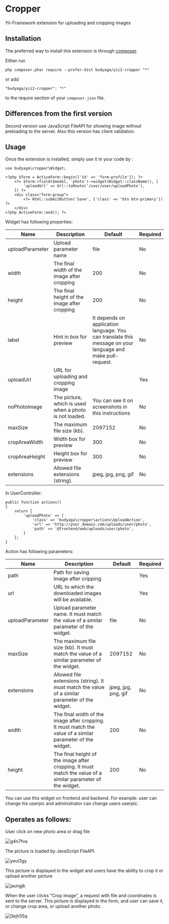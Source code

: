 Cropper
===========
Yii-Framework extension for uploading and cropping images

Installation
------------

The preferred way to install this extension is through [composer](http://getcomposer.org/download/).

Either run

```
php composer.phar require --prefer-dist budyaga/yii2-cropper "*"
```

or add

```
"budyaga/yii2-cropper": "*"
```

to the require section of your `composer.json` file.

Differences from the first version
-----
Second version use JavaScript FileAPI for showing image without preloading to the server. Also this version has client validation.

Usage
-----

Once the extension is installed, simply use it in your code by  :

```
use budyaga\cropper\Widget;
```


```
<?php $form = ActiveForm::begin(['id' => 'form-profile']); ?>
    <?= $form->field($model, 'photo')->widget(Widget::className(), [
        'uploadUrl' => Url::toRoute('/user/user/uploadPhoto'),
    ]) ?>
    <div class="form-group">
        <?= Html::submitButton('Save', ['class' => 'btn btn-primary']) ?>
    </div>
<?php ActiveForm::end(); ?>
```
Widget has following properties:

| Name     | Description    | Default |  Required   |
| --------|---------|-------|------|
| uploadParameter  | Upload parameter name | file    |No |
| width  | The final width of the image after cropping | 200    |No |
| height  | The final height of the image after cropping | 200    |No |
| label  | Hint in box for preview | It depends on application language. You can translate this message on your language and make pull-request.    |No |
| uploadUrl  | URL for uploading and cropping image |     |Yes |
| noPhotoImage  | The picture, which is used when a photo is not loaded. | You can see it on screenshots in this instructions   |No |
| maxSize  | The maximum file size (kb).  | 2097152    |No |
| cropAreaWidth  | Width box for preview | 300    |No |
| cropAreaHeight  | Height box for preview | 300    |No |
| extensions  | Allowed file extensions (string). | jpeg, jpg, png, gif    |No |


In UserController:

```
public function actions()
{
    return [
        'uploadPhoto' => [
            'class' => 'budyaga\cropper\actions\UploadAction',
            'url' => 'http://your_domain.com/uploads/user/photo',
            'path' => '@frontend/web/uploads/user/photo',
        ]
    ];
}
```
Action has following parameters:

| Name     | Description    | Default |  Required   |
| --------|---------|-------|------|
| path  | Path for saving image after cripping |     |Yes |
| url  | URL to which the downloaded images will be available. |  |Yes |
| uploadParameter  | Upload parameter name. It must match the value of a similar parameter of the widget. | file    |No |
| maxSize  | The maximum file size (kb). It must match the value of a similar parameter of the widget. | 2097152    |No |
| extensions  | Allowed file extensions (string). It must match the value of a similar parameter of the widget. | jpeg, jpg, png, gif    |No |
| width  | The final width of the image after cropping. It must match the value of a similar parameter of the widget. | 200    |No |
| height  | The final height of the image after cropping. It must match the value of a similar parameter of the widget. | 200    |No |


You can use this widget on frontend and backend. For example: user can change his userpic and administrator can change users userpic.

Operates as follows:
--------------------

User click on new photo area or drag file

![g4n7fva](https://cloud.githubusercontent.com/assets/7313306/7107319/a09bb4a0-e16a-11e4-9ac5-f57509ba841b.png)

The picture is loaded by JavaScript FileAPI.

![yeul3gy](https://cloud.githubusercontent.com/assets/7313306/7107329/02f3eeba-e16b-11e4-9f9d-fb07944a91df.png)

This picture is displayed in the widget and users have the ability to crop it or upload another picture

![jaungjk](https://cloud.githubusercontent.com/assets/7313306/7107356/8581f3ae-e16b-11e4-8151-d08a4d16f1a0.png)

When the user clicks "Crop image", a request with file and coordinates is sent to the server. This picture is displayed in the form, and user can save it, or change crop area, or upload another photo.

![0ejh55q](https://cloud.githubusercontent.com/assets/7313306/7107359/bddeae36-e16b-11e4-889b-484d7dbad8a5.png)